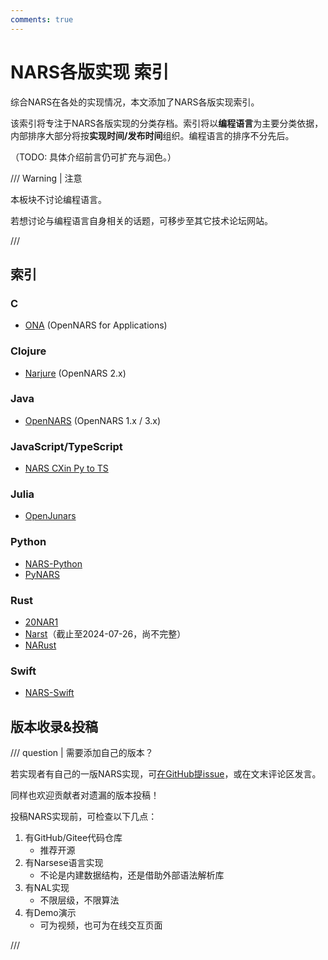 ```yaml
---
comments: true
---
```


# NARS各版实现 索引

综合NARS在各处的实现情况，本文添加了NARS各版实现索引。

该索引将专注于NARS各版实现的分类存档。索引将以**编程语言**为主要分类依据，内部排序大部分将按**实现时间/发布时间**组织。编程语言的排序不分先后。

（TODO: 具体介绍前言仍可扩充与润色。）

/// Warning | 注意

本板块不讨论编程语言。

若想讨论与编程语言自身相关的话题，可移步至其它技术论坛网站。

///

## 索引

### C

- [ONA](ona "OpenNARS for Applications") (OpenNARS for Applications)

### Clojure

- [Narjure](narjure "OpenNARS 2.x") (OpenNARS 2.x)

### Java

- [OpenNARS](opennars "OpenNARS 1.x / 3.x") (OpenNARS 1.x / 3.x)

### JavaScript/TypeScript

- [NARS CXin Py to TS](nars_cxin_py_to_ts)

### Julia

- [OpenJunars](openjunars)

### Python

- [NARS-Python](nars_python)
- [PyNARS](pynars)

### Rust

- [20NAR1](20nar1)
- [Narst](narst)（截止至2024-07-26，尚不完整）
- [NARust](narust)

### Swift

- [NARS-Swift](nars_swift)

## 版本收录&投稿

/// question | 需要添加自己的版本？

若实现者有自己的一版NARS实现，可[在GitHub提issue](https://github.com/Hailaylin/agi-society-cn/issues/new)，或在文末评论区发言。

同样也欢迎贡献者对遗漏的版本投稿！

投稿NARS实现前，可检查以下几点：

1. 有GitHub/Gitee代码仓库
    - 推荐开源
2. 有Narsese语言实现
    - 不论是内建数据结构，还是借助外部语法解析库
3. 有NAL实现
    - 不限层级，不限算法
4. 有Demo演示
    - 可为视频，也可为在线交互页面

///
